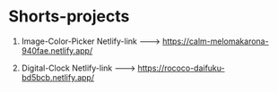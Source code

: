 # Shorts-projects

1. Image-Color-Picker
Netlify-link ---> https://calm-melomakarona-940fae.netlify.app/

2. Digital-Clock
Netlify-link ---> https://rococo-daifuku-bd5bcb.netlify.app/
